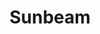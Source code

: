 ---
title: "Sunbeam"

spell:
  schools:
    - name:        "Evocation"
      subschools:  []
      descriptors: ["Light"]
  classes:
    - name:  "Druid"
      abbr:  "Drd"
      level: 7
  domains:
    - name:  "Sun"
      abbr:  "Sun"
      level: 7
    - name:  "Glory"
      abbr:  "Glory"
      level: 7
  components:         [V, S, DF]
  castingTime:        "1 standard action"
  range:              "60 ft."
  area:               "Line from your hand"
  duration:           "1 round/level or until all beams are exhausted"
  savingThrow:        "Reflex negates and Reflex half; see text"
  spellResistance:    "Yes"
  description:        |
    For the duration of this spell, you can use a standard action to evoke a dazzling beam of intense light each round. You can call forth one beam per three caster levels (maximum six beams at 18th level). The spell ends when its duration runs out or your allotment of beams is exhausted.

    Each creature in the beam is blinded and takes {% die_roll 4 6 0 %} points of damage. Any creatures to which sunlight is harmful or unnatural take double damage. A successful Reflex save negates the blindness and reduces the damage by half.

    An undead creature caught within the beam takes {% die_roll 1 6 0 %} points of damage per caster level (maximum {% die_roll 20 6 0 %}), or half damage if a Reflex save is successful. In addition, the beam results in the destruction of any undead creature specifically harmed by bright light if it fails its save.

    The ultraviolet light generated by the spell deals damage to fungi, mold, oozes, and slimes just as if they were undead creatures.
---